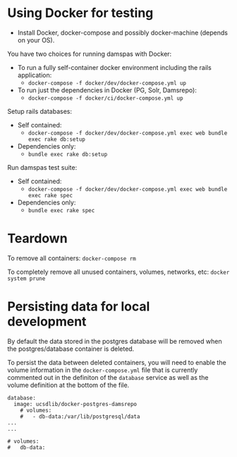 # Using Docker for testing

- Install Docker, docker-compose and possibly docker-machine (depends on your
  OS).

You have two choices for running damspas with Docker:
- To run a fully self-container docker environment including the rails
  application:
    - `docker-compose -f docker/dev/docker-compose.yml up`
- To run just the dependencies in Docker (PG, Solr, Damsrepo):
    - `docker-compose -f docker/ci/docker-compose.yml up`

Setup rails databases:
- Self contained:
    - `docker-compose -f docker/dev/docker-compose.yml exec web bundle exec rake db:setup`
- Dependencies only:
    - `bundle exec rake db:setup`

Run damspas test suite:
- Self contained:
    - `docker-compose -f docker/dev/docker-compose.yml exec web bundle exec rake spec`
- Dependencies only:
    - `bundle exec rake spec`

# Teardown
To remove all containers:
`docker-compose rm`

To completely remove all unused containers, volumes, networks, etc:
`docker system prune`

# Persisting data for local development
By default the data stored in the postgres database will be removed when the
postgres/database container is deleted.

To persist the data between deleted containers, you will need to enable the
volume information in the `docker-compose.yml` file that is currently commented
out in the definiton of the `database` service as well as the volume definition
at the bottom of the file.

```
database:
  image: ucsdlib/docker-postgres-damsrepo
    # volumes:
    #   - db-data:/var/lib/postgresql/data
...
...

# volumes:
#   db-data:
```


